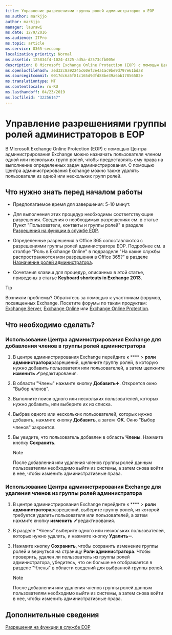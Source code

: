 ```yaml
---
title: Управление разрешениями группы ролей администраторов в EOP
ms.author: markjjo
author: markjjo
manager: laurawi
ms.date: 12/9/2016
ms.audience: ITPro
ms.topic: article
ms.service: O365-seccomp
localization_priority: Normal
ms.assetid: 125834f4-1024-4325-ad5a-d2573cfb005e
description: В Microsoft Exchange Online Protection (EOP) с помощью Центра администрирования Exchange можно назначать пользователя членом одной или нескольких групп ролей, чтобы предоставлять ему права на выполнение определенных задач администрирования. С помощью Центра администрирования Exchange можно также удалять пользователя из одной или нескольких групп ролей.
ms.openlocfilehash: aed32c8a9224bc60ef3e4a1ac9be9d797e61bda8
ms.sourcegitcommit: 0017dc6a5f81c165d9dfd88be39a6bb17856582e
ms.translationtype: MT
ms.contentlocale: ru-RU
ms.lasthandoff: 04/23/2019
ms.locfileid: "32256147"
---
```

# <a name="manage-admin-role-group-permissions-in-eop"></a>Управление разрешениями группы ролей администраторов в EOP
  
В Microsoft Exchange Online Protection (EOP) с помощью Центра администрирования Exchange можно назначать пользователя членом одной или нескольких групп ролей, чтобы предоставлять ему права на выполнение определенных задач администрирования. С помощью Центра администрирования Exchange можно также удалять пользователя из одной или нескольких групп ролей.
  
## <a name="what-do-you-need-to-know-before-you-begin"></a>Что нужно знать перед началом работы

- Предполагаемое время для завершения: 5-10 минут.
    
- Для выполнения этих процедур необходимы соответствующие разрешения. Сведения о необходимых разрешениях см. в статье Пункт "Пользователи, контакты и группы ролей" в разделе [Разрешения на функции в службе EOP](feature-permissions-in-eop.md). 
    
- Определенные разрешения в Office 365 сопоставляются с разрешениями группы ролей администратора EOP. Подробнее см. в столбце "Роль в Exchange Online" в подразделе "На какие службы распространяются мои разрешения в Office 365?" в разделе [Назначение ролей администратора](https://go.microsoft.com/fwlink/p/?LinkId=286708).
    
- Сочетания клавиш для процедур, описанных в этой статье, приведены в статье **Keyboard shortcuts in Exchange 2013**.
    
> [!TIP]
> Возникли проблемы? Обратитесь за помощью к участникам форумов, посвященных Exchange. Посетите форумы по таким продуктам: [Exchange Server](https://go.microsoft.com/fwlink/p/?linkId=60612), [Exchange Online](https://go.microsoft.com/fwlink/p/?linkId=267542) или [Exchange Online Protection](https://go.microsoft.com/fwlink/p/?linkId=285351). 
  
## <a name="what-do-you-want-to-do"></a>Что необходимо сделать?

### <a name="use-the-eac-to-assign-members-to-admin-role-groups"></a>Использование Центра администрирования Exchange для добавления членов в группы ролей администратора

1. В центре администрирования Exchange перейдите к **** \> **роли администратора**разрешений, щелкните группу ролей, в которую нужно добавить пользователя или пользователей, а затем щелкните **изменить** ![значок](../media/ITPro-EAC-EditIcon.gif)редактирования.
    
2. В области "Члены" нажмите кнопку **Добавить**![Значок добавления](../media/ITPro-EAC-AddIcon.gif). Откроется окно "Выбор членов".
    
3. Выполните поиск одного или нескольких пользователей, которых нужно добавить, или выберите их из списка.
    
4. Выбрав одного или нескольких пользователей, которых нужно добавить, нажмите кнопку **Добавить**, а затем  **ОК**. Окно "Выбор членов" закроется.
    
5. Вы увидите, что пользователь добавлен в область **Члены**. Нажмите кнопку **Сохранить**.
    
    > [!NOTE]
    > После добавления или удаления членов группы ролей данным пользователям необходимо выйти из системы, а затем снова войти в нее, чтобы изменить административные права. 
  
### <a name="use-the-eac-to-remove-members-from-admin-role-groups"></a>Использование Центра администрирования Exchange для удаления членов из группы ролей администратора

1. В центре администрирования Exchange перейдите к **** \> **роли администратора**разрешений, выберите группу ролей, из которой требуется удалить пользователя или пользователей, а затем нажмите кнопку **изменить** ![значок](../media/ITPro-EAC-EditIcon.gif)редактирования.
    
2. В разделе "Члены" выберите одного или нескольких пользователей, которых нужно удалить, и нажмите кнопку **Удалить**![Значок "Удалить"](../media/ITPro-EAC-RemoveIcon.gif).
    
3. Нажмите кнопку **Сохранить**, чтобы сохранить изменение группы ролей и вернуться на страницу **Роли администратора**. Чтобы проверить, удален ли пользователь из группы ролей администратора, убедитесь, что он больше не отображается в разделе "Члены" в области сведений для выбранной группы ролей. 
    
    > [!NOTE]
    > После добавления или удаления членов группы ролей данным пользователям необходимо выйти из системы, а затем снова войти в нее, чтобы изменить административные права. 
  
## <a name="for-more-information"></a>Дополнительные сведения

[Разрешения на функции в службе EOP](feature-permissions-in-eop.md)
  

